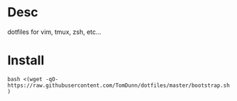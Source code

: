 # Desc
dotfiles for vim, tmux, zsh, etc...

# Install
`bash <(wget -qO- https://raw.githubusercontent.com/TomDunn/dotfiles/master/bootstrap.sh)`

